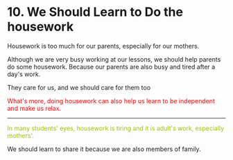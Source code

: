 # 10. We Should Learn to Do the housework



Housework is too much for our parents, especially for our mothers.

Although we are very busy working at our lessons, we should help parents do some housework. Because our parents are also busy and tired after a day's work.

They care for us, and we should care for them too



<font color=red>What's more, doing housework can also help us learn to be independent and make us relax.</font>



---

<font color=amber>In many students' eyes, housework is tiring and it is adult's work, especially mothers'.</font>



We should learn to share it because we are also members of family.